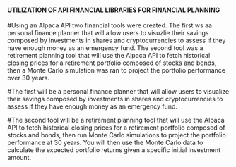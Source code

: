 #### UTILIZATION OF API FINANCIAL LIBRARIES FOR FINANCIAL PLANNING

#Using an Alpaca API two financial tools were created. The first ws aa personal finance planner that will allow users to visuzlie their savings composed by investments in shares and cryptocurrencies to assess if they have enough money as an emergency fund. The second tool was a retirement planning tool that will use the Alpaca API to fetch historical closing prices for a retirement portfolio composed of stocks and bonds, then a Monte Carlo simulation was ran to project the portfolio performance over 30 years. 

#The first will be a personal finance planner that will allow users to visualize their savings composed by investments in shares and cryptocurrencies to assess if they have enough money as an emergency fund.

#The second tool will be a retirement planning tool that will use the Alpaca API to fetch historical closing prices for a retirement portfolio composed of stocks and bonds, then run Monte Carlo simulations to project the portfolio performance at 30 years. You will then use the Monte Carlo data to calculate the expected portfolio returns given a specific initial investment amount.